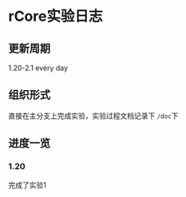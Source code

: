 # rCore实验日志



## 更新周期

1.20-2.1 every day

## 组织形式

直接在主分支上完成实验，实验过程文档记录下 `/doc`下

## 进度一览

### 1.20

完成了实验1



